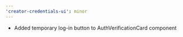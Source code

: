 ```yaml
---
'creator-credentials-ui': minor
---
```


- Added temporary log-in button to AuthVerificationCard component
